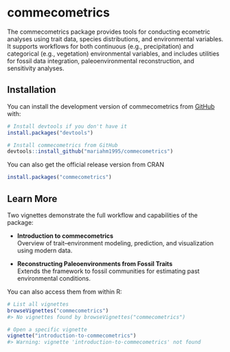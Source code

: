 
<!-- README.md is generated from README.Rmd. Please edit that file -->

# commecometrics

<!-- badges: start -->

<!-- badges: end -->

The commecometrics package provides tools for conducting ecometric
analyses using trait data, species distributions, and environmental
variables. It supports workflows for both continuous (e.g.,
precipitation) and categorical (e.g., vegetation) environmental
variables, and includes utilities for fossil data integration,
paleoenvironmental reconstruction, and sensitivity analyses.

## Installation

You can install the development version of commecometrics from
[GitHub](https://github.com/) with:

``` r
# Install devtools if you don't have it
install.packages("devtools")

# Install commecometrics from GitHub
devtools::install_github("mariahm1995/commecometrics")
```

You can also get the official release version from CRAN

``` r
install.packages("commecometrics")
```

## Learn More

Two vignettes demonstrate the full workflow and capabilities of the
package:

- **Introduction to commecometrics**  
  Overview of trait–environment modeling, prediction, and visualization
  using modern data.

- **Reconstructing Paleoenvironments from Fossil Traits**  
  Extends the framework to fossil communities for estimating past
  environmental conditions.

You can also access them from within R:

``` r
# List all vignettes
browseVignettes("commecometrics")
#> No vignettes found by browseVignettes("commecometrics")

# Open a specific vignette
vignette("introduction-to-commecometrics")
#> Warning: vignette 'introduction-to-commecometrics' not found
```
